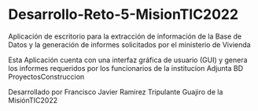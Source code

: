 # Desarrollo-Reto-5-MisionTIC2022
Aplicación de escritorio para la extracción de información  de la Base de Datos y la generación de informes solicitados por el ministerio de Vivienda

Esta Aplicación cuenta con una interfaz gráfica de usuario (GUI) y genera los informes requeridos por los funcionarios de la institucion
Adjunta BD  ProyectosConstruccion 

Desarrollado por Francisco Javier Ramirez
Tripulante Guajiro de la MisiónTIC2022
